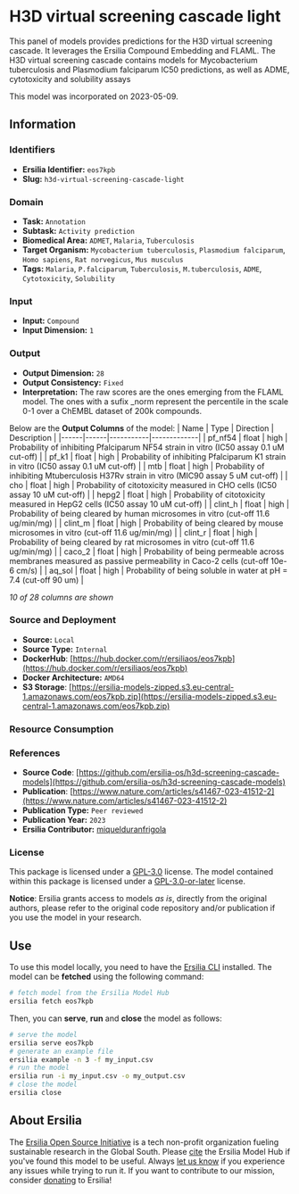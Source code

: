 # H3D virtual screening cascade light

This panel of models provides predictions for the H3D virtual screening cascade. It leverages the Ersilia Compound Embedding and FLAML. The H3D virtual screening cascade contains models for Mycobacterium tuberculosis and Plasmodium falciparum IC50 predictions, as well as ADME, cytotoxicity and solubility assays

This model was incorporated on 2023-05-09.

## Information
### Identifiers
- **Ersilia Identifier:** `eos7kpb`
- **Slug:** `h3d-virtual-screening-cascade-light`

### Domain
- **Task:** `Annotation`
- **Subtask:** `Activity prediction`
- **Biomedical Area:** `ADMET`, `Malaria`, `Tuberculosis`
- **Target Organism:** `Mycobacterium tuberculosis`, `Plasmodium falciparum`, `Homo sapiens`, `Rat norvegicus`, `Mus musculus`
- **Tags:** `Malaria`, `P.falciparum`, `Tuberculosis`, `M.tuberculosis`, `ADME`, `Cytotoxicity`, `Solubility`

### Input
- **Input:** `Compound`
- **Input Dimension:** `1`

### Output
- **Output Dimension:** `28`
- **Output Consistency:** `Fixed`
- **Interpretation:** The raw scores are the ones emerging from the FLAML model. The ones with a sufix _norm represent the percentile in the scale 0-1 over a ChEMBL dataset of 200k compounds.

Below are the **Output Columns** of the model:
| Name | Type | Direction | Description |
|------|------|-----------|-------------|
| pf_nf54 | float | high | Probability of inhibiting Pfalciparum NF54 strain in vitro (IC50 assay 0.1 uM cut-off) |
| pf_k1 | float | high | Probability of inhibiting Pfalciparum K1 strain in vitro (IC50 assay 0.1 uM cut-off) |
| mtb | float | high | Probability of inhibiting Mtuberculosis H37Rv strain in vitro (MIC90 assay 5 uM cut-off) |
| cho | float | high | Probability of citotoxicity measured in CHO cells (IC50 assay 10 uM cut-off) |
| hepg2 | float | high | Probability of citotoxicity measured in HepG2 cells (IC50 assay 10 uM cut-off) |
| clint_h | float | high | Probability of being cleared by human microsomes in vitro (cut-off 11.6 ug/min/mg) |
| clint_m | float | high | Probability of being cleared by mouse microsomes in vitro (cut-off 11.6 ug/min/mg) |
| clint_r | float | high | Probability of being cleared by rat microsomes in vitro (cut-off 11.6 ug/min/mg) |
| caco_2 | float | high | Probability of being permeable across membranes measured as passive permeability in Caco-2 cells (cut-off 10e-6 cm/s) |
| aq_sol | float | high | Probability of being soluble in water at pH = 7.4 (cut-off 90 um) |

_10 of 28 columns are shown_
### Source and Deployment
- **Source:** `Local`
- **Source Type:** `Internal`
- **DockerHub**: [https://hub.docker.com/r/ersiliaos/eos7kpb](https://hub.docker.com/r/ersiliaos/eos7kpb)
- **Docker Architecture:** `AMD64`
- **S3 Storage**: [https://ersilia-models-zipped.s3.eu-central-1.amazonaws.com/eos7kpb.zip](https://ersilia-models-zipped.s3.eu-central-1.amazonaws.com/eos7kpb.zip)

### Resource Consumption


### References
- **Source Code**: [https://github.com/ersilia-os/h3d-screening-cascade-models](https://github.com/ersilia-os/h3d-screening-cascade-models)
- **Publication**: [https://www.nature.com/articles/s41467-023-41512-2](https://www.nature.com/articles/s41467-023-41512-2)
- **Publication Type:** `Peer reviewed`
- **Publication Year:** `2023`
- **Ersilia Contributor:** [miquelduranfrigola](https://github.com/miquelduranfrigola)

### License
This package is licensed under a [GPL-3.0](https://github.com/ersilia-os/ersilia/blob/master/LICENSE) license. The model contained within this package is licensed under a [GPL-3.0-or-later](LICENSE) license.

**Notice**: Ersilia grants access to models _as is_, directly from the original authors, please refer to the original code repository and/or publication if you use the model in your research.


## Use
To use this model locally, you need to have the [Ersilia CLI](https://github.com/ersilia-os/ersilia) installed.
The model can be **fetched** using the following command:
```bash
# fetch model from the Ersilia Model Hub
ersilia fetch eos7kpb
```
Then, you can **serve**, **run** and **close** the model as follows:
```bash
# serve the model
ersilia serve eos7kpb
# generate an example file
ersilia example -n 3 -f my_input.csv
# run the model
ersilia run -i my_input.csv -o my_output.csv
# close the model
ersilia close
```

## About Ersilia
The [Ersilia Open Source Initiative](https://ersilia.io) is a tech non-profit organization fueling sustainable research in the Global South.
Please [cite](https://github.com/ersilia-os/ersilia/blob/master/CITATION.cff) the Ersilia Model Hub if you've found this model to be useful. Always [let us know](https://github.com/ersilia-os/ersilia/issues) if you experience any issues while trying to run it.
If you want to contribute to our mission, consider [donating](https://www.ersilia.io/donate) to Ersilia!
